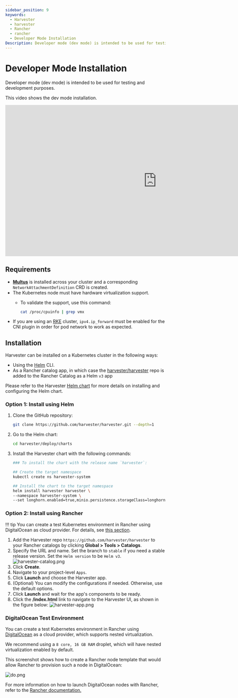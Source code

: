 ```yaml
---
sidebar_position: 9
keywords:
  - Harvester
  - harvester
  - Rancher
  - rancher
  - Developer Mode Installation
Description: Developer mode (dev mode) is intended to be used for testing and development purposes.
---
```


# Developer Mode Installation

Developer mode (dev mode) is intended to be used for testing and development purposes.

This video shows the dev mode installation.

<iframe width="950" height="475" src="https://www.youtube.com/embed/TG0GaAD_6J4" title="YouTube video player" frameborder="0" allow="accelerometer; autoplay; clipboard-write; encrypted-media; gyroscope; picture-in-picture" allowfullscreen></iframe>

## Requirements

- [**Multus**](https://kubernetes.io/docs/concepts/cluster-administration/networking/#multus-a-multi-network-plugin) is installed across your cluster and a corresponding `NetworkAttachmentDefinition` CRD is created.
- The Kubernetes node must have hardware virtualization support.
  - To validate the support, use this command:

    ```bash
    cat /proc/cpuinfo | grep vmx
    ```
- If you are using an [RKE](https://rancher.com/docs/rke/latest/en/) cluster, `ipv4.ip_forward` must be enabled for the CNI plugin in order for pod network to work as expected.

## Installation

Harvester can be installed on a Kubernetes cluster in the following ways:

- Using the [Helm](https://helm.sh/) CLI.
- As a Rancher catalog app, in which case the [harvester/harvester](https://github.com/harvester/harvester) repo is added to the Rancher Catalog as a Helm `v3` app

Please refer to the Harvester [Helm chart](https://github.com/harvester/harvester/blob/master/deploy/charts/harvester/README.md) for more details on installing and configuring the Helm chart.

### Option 1: Install using Helm

1. Clone the GitHub repository:
   ```bash
   git clone https://github.com/harvester/harvester.git --depth=1
   ```

1. Go to the Helm chart:
   ```bash
   cd harvester/deploy/charts
   ```

1. Install the Harvester chart with the following commands:
   ```bash
   ### To install the chart with the release name `harvester`:

   ## Create the target namespace
   kubectl create ns harvester-system

   ## Install the chart to the target namespace
   helm install harvester harvester \
   --namespace harvester-system \
   --set longhorn.enabled=true,minio.persistence.storageClass=longhorn
   ```

### Option 2: Install using Rancher

!!! tip
      You can create a test Kubernetes environment in Rancher using DigitalOcean as cloud provider. For details, see [this section](#digital-ocean-test-environment).

1. Add the Harvester repo `https://github.com/harvester/harvester` to your Rancher catalogs by clicking **Global > Tools > Catalogs**.
1. Specify the URL and name. Set the branch to `stable` if you need a stable release version. Set the `Helm version` to be `Helm v3`.
   ![harvester-catalog.png](harvester-catalog.png)
1. Click **Create**.
1. Navigate to your project-level `Apps`.
1. Click **Launch** and choose the Harvester app.
1. (Optional) You can modify the configurations if needed. Otherwise, use the default options.
1. Click **Launch** and wait for the app's components to be ready.
1. Click the **/index.html** link to navigate to the Harvester UI, as shown in the figure below:
   ![harvester-app.png](harvester-app.png)

### DigitalOcean Test Environment

You can create a test Kubernetes environment in Rancher using [DigitalOcean](https://www.digitalocean.com/) as a cloud provider, which supports nested virtualization.

We recommend using a `8 core, 16 GB RAM` droplet, which will have nested virtualization enabled by default.

This screenshot shows how to create a Rancher node template that would allow Rancher to provision such a node in DigitalOcean:

![do.png](do.png)

For more information on how to launch DigitalOcean nodes with Rancher, refer to the [Rancher documentation.](https://rancher.com/docs/rancher/v2.x/en/cluster-provisioning/rke-clusters/node-pools/digital-ocean/)

